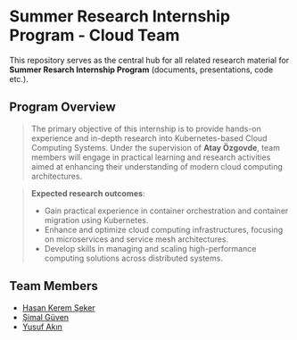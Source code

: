 # Summer Research Internship Program - Cloud Team
This repository serves as the central hub for all related research material for **Summer Resarch Internship Program** (documents, presentations, code etc.).

## Program Overview
> The primary objective of this internship is to provide hands-on experience and in-depth research into Kubernetes-based Cloud Computing Systems. 
Under the supervision of **Atay Özgovde**, team members will engage in practical learning and research activities aimed at enhancing their understanding of modern cloud computing architectures.

> **Expected research outcomes**:
> - Gain practical experience in container orchestration and container migration using Kubernetes.
> - Enhance and optimize cloud computing infrastructures, focusing on microservices and service mesh architectures.
> - Develop skills in managing and scaling high-performance computing solutions across distributed systems.

## Team Members
- [Hasan Kerem Şeker](https://github.com/hks1444)
- [Şimal Güven](https://github.com/simalguven)
- [Yusuf Akın](https://github.com/orbitstabilizer)

